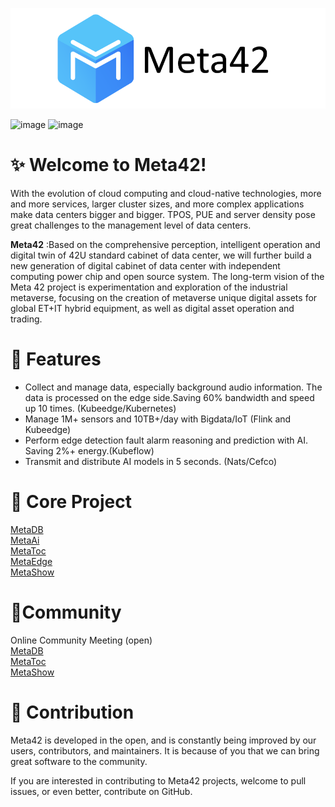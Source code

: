 ![image](https://github.com/vmeta42/.github/blob/main/meta42_logo.png) 

![image](https://img.shields.io/badge/license-MIT-green)  ![image](https://img.shields.io/badge/contributors-9-blue)  
# ✨ Welcome to Meta42!

With the evolution of cloud computing and cloud-native technologies, more and more services, larger cluster sizes, and more complex applications make data centers bigger and bigger. TPOS, PUE and server density pose great challenges to the management level of data centers.

**Meta42**  :Based on the comprehensive perception, intelligent operation and digital twin of 42U standard cabinet of data center, we will further build a new generation of digital cabinet of data center with independent computing power chip and open source system. The long-term vision of the Meta 42 project is experimentation and exploration of the industrial metaverse, focusing on the creation of metaverse unique digital assets for global ET+IT hybrid equipment, as well as digital asset operation and trading.

# 🚀 Features
* Collect and manage data, especially background audio information. The data is processed on the edge side.Saving 60% bandwidth and speed up 10 times. (Kubeedge/Kubernetes)
* Manage 1M+ sensors and 10TB+/day with Bigdata/IoT (Flink and Kubeedge)
* Perform edge detection fault alarm reasoning and prediction with AI. Saving 2%+ energy.(Kubeflow)
* Transmit and distribute AI models in 5 seconds. (Nats/Cefco)  

# 🔭 Core Project
[MetaDB](https://github.com/vmeta42/metadb)  
[MetaAi](https://github.com/vmeta42/metaai)  
[MetaToc](https://github.com/vmeta42/metatoc)  
[MetaEdge](https://github.com/vmeta42/metaedge)  
[MetaShow](https://github.com/vmeta42/metashow)  

# 🤝Community
Online Community Meeting (open)  
[MetaDB](https://github.com/vmeta42/metadb/wiki)  
[MetaToc](https://github.com/vmeta42/metatoc/wiki)  
[MetaShow](https://github.com/vmeta42/metashow/wiki)  


# 🙋‍ Contribution
Meta42 is developed in the open, and is constantly being improved by our users, contributors, and maintainers. It is because of you that we can bring great software to the community.

If you are interested in contributing to Meta42 projects, welcome to pull issues, or even better, contribute on GitHub.


